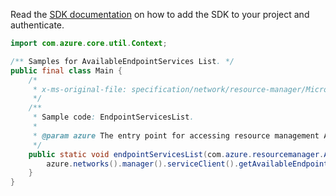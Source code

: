 Read the [SDK documentation](https://github.com/Azure/azure-sdk-for-java/blob/azure-resourcemanager_2.11.0/sdk/resourcemanager/azure-resourcemanager/README.md) on how to add the SDK to your project and authenticate.

```java
import com.azure.core.util.Context;

/** Samples for AvailableEndpointServices List. */
public final class Main {
    /*
     * x-ms-original-file: specification/network/resource-manager/Microsoft.Network/stable/2021-05-01/examples/EndpointServicesList.json
     */
    /**
     * Sample code: EndpointServicesList.
     *
     * @param azure The entry point for accessing resource management APIs in Azure.
     */
    public static void endpointServicesList(com.azure.resourcemanager.AzureResourceManager azure) {
        azure.networks().manager().serviceClient().getAvailableEndpointServices().list("westus", Context.NONE);
    }
}
```

